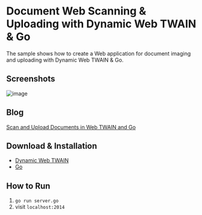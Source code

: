 Document Web Scanning & Uploading with Dynamic Web TWAIN & Go
=======================================================================

The sample shows how to create a Web application for document imaging and uploading with Dynamic Web TWAIN & Go.

Screenshots
-----------
![image](http://www.codepool.biz/wp-content/uploads/2014/11/nodejs_dwt.png)

Blog
-----
[Scan and Upload Documents in Web TWAIN and Go][3]

Download & Installation
-----------------------
* [Dynamic Web TWAIN][1]
* [Go][2]

How to Run
-----------
1. `go run server.go`
2. visit `localhost:2014`

[1]:https://www.dynamsoft.com/Secure/Register_ClientInfo.aspx?productName=WebTWAIN&from=FromDownload
[2]:https://golang.org/dl/
[3]:http://www.codepool.biz/twain/scan-and-upload-documents-in-web-twain-and-go.html
